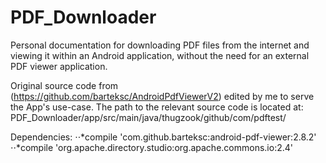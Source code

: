 # PDF_Downloader
Personal documentation for downloading PDF files from the internet and viewing it within an Android application, without the need for an external PDF viewer application.

Original source code from (https://github.com/barteksc/AndroidPdfViewerV2) edited by me to serve the App's use-case.
The path to the relevant source code is located at: PDF_Downloader/app/src/main/java/thugzook/github/com/pdftest/

Dependencies:
⋅⋅*compile 'com.github.barteksc:android-pdf-viewer:2.8.2'
⋅⋅*compile 'org.apache.directory.studio:org.apache.commons.io:2.4'
